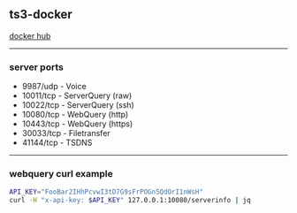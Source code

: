## ts3-docker

[docker hub](https://hub.docker.com/r/n0thub/ts3)

---

### server ports

- 9987/udp - Voice
- 10011/tcp - ServerQuery (raw)
- 10022/tcp - ServerQuery (ssh)
- 10080/tcp - WebQuery (http)
- 10443/tcp - WebQuery (https)
- 30033/tcp - Filetransfer
- 41144/tcp - TSDNS

---

### webquery curl example

```bash
API_KEY="FooBar2IHhPcvwI3tD7G9sFrPOGn5QdOrI1nWsH"
curl -H "x-api-key: $API_KEY" 127.0.0.1:10080/serverinfo | jq
```
